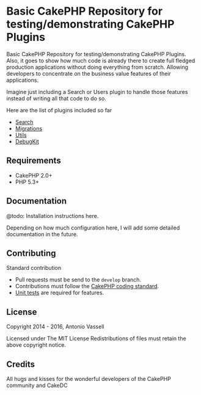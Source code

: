 Basic CakePHP Repository for testing/demonstrating CakePHP Plugins
==================================

Basic CakePHP Repository for testing/demonstrating CakePHP Plugins.
Also, it goes to show how much code is already there to create full fledged production applications without doing everything from scratch. Allowing developers to concentrate on the business value features of their applications.

Imagine just including a Search or Users plugin to handle those features instead of writing all that code to do so.

Here are the list of plugins included so far

 * [Search](https://github.com/CakeDC/search)
 * [Migrations](https://github.com/CakeDC/migrations)
 * [Utils](https://github.com/CakeDC/utils)
 * [DebugKit](https://github.com/cakephp/debug_kit)

Requirements
------------

 * CakePHP 2.0+
 * PHP 5.3+

Documentation
-------------

@todo: Installation instructions here.

Depending on how much configuration here, I will add some detailed documentation in the future.

Contributing
------------

Standard contribution

* Pull requests must be send to the ```develop``` branch.
* Contributions must follow the [CakePHP coding standard](http://book.cakephp.org/2.0/en/contributing/cakephp-coding-conventions.html).
* [Unit tests](http://book.cakephp.org/2.0/en/development/testing.html) are required for features.

License
-------

Copyright 2014 - 2016, Antonio Vassell

Licensed under The MIT License
Redistributions of files must retain the above copyright notice.

Credits
-------

All hugs and kisses for the wonderful developers of the CakePHP community and CakeDC